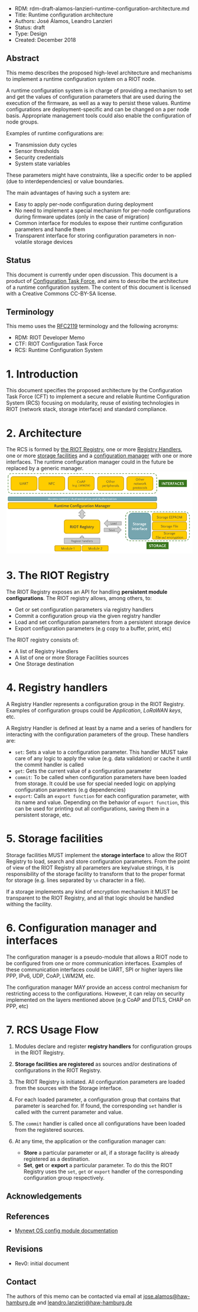 - RDM: rdm-draft-alamos-lanzieri-runtime-configuration-architecture.md
- Title: Runtime configuration architecture
- Authors: José Álamos, Leandro Lanzieri
- Status: draft
- Type: Design
- Created: December 2018

## Abstract
This memo describes the proposed high-level architecture and
mechanisms to implement a runtime configuration system on a RIOT node.

A runtime configuration system is in charge of providing a mechanism to set and
get the values of configuration parameters that are used during the execution of the firmware,
as well as a way to persist these values. Runtime configurations are deployment-specific and
can be changed on a per node basis. Appropriate management tools could also enable the
configuration of node groups.

Examples of runtime configurations are:
- Transmission duty cycles
- Sensor thresholds
- Security credentials
- System state variables

These parameters might have constraints, like a specific order to be applied
(due to interdependencies) or value boundaries.

The main advantages of having such a system are:
- Easy to apply per-node configuration during deployment
- No need to implement a special mechanism for per-node configurations during
  firmware updates (only in the case of migration)
- Common interface for modules to expose their runtime configuration parameters and handle
  them
- Transparent interface for storing configuration parameters in non-volatile
  storage devices

## Status
This document is currently under open discussion. This document is a product of
[Configuration Task
Force](https://github.com/RIOT-OS/RIOT/wiki/Configuration-Task-Force-(CTF)), and
aims to describe the architecture of a runtime configuration system. The content
of this document is licensed with a Creative Commons CC-BY-SA license.

## Terminology
This memo uses the [RFC2119](https://www.ietf.org/rfc/rfc2119.txt) terminology
and the following acronyms:

- RDM: RIOT Developer Memo
- CTF: RIOT Configuration Task Force
- RCS: Runtime Configuration System

# 1. Introduction
This document specifies the proposed architecture by the
Configuration Task Force (CFT) to implement a secure and reliable Runtime
Configuration System (RCS) focusing on modularity, reuse of existing
technologies in RIOT (network stack, storage interface) and standard compliance.

# 2. Architecture
The RCS is formed by [the RIOT Registry](3-the-riot-registry), one or more [Registry Handlers](4-registry-handlers), one or more
[storage facilities](5-storage-facilities) and a [configuration manager](6-configuration-manager) with one or more interfaces. The
runtime configuration manager could in the future be replaced by a generic
manager.  ![](./files/rdm-draft-alamos-lanzieri-runtime-configuration-architecture/architecture.png "Runtime Configuration Architecture")

# 3. The RIOT Registry
The RIOT Registry exposes an API for handling 
**persistent module configurations**. The RIOT registry
allows, among others, to:
- Get or set configuration parameters via registry handlers
- Commit a configuration group via the given registry handler
- Load and set configuration parameters from a persistent storage device
- Export configuration parameters (e.g copy to a buffer, print, etc)

The RIOT registry consists of:
- A list of Registry Handlers
- A list of one or more Storage Facilities sources
- One Storage destination

# 4. Registry handlers
A Registry Handler represents a configuration group in the RIOT Registry.
Examples of configuration groups could be _Application_, _LoRaWAN keys_, etc.

A Registry Handler is defined at least by a name and a series of handlers for interacting with the configuration parameters of the group. These handlers are:
- `set`: Sets a value to a configuration parameter. This handler MUST take care
of any logic to apply the value (e.g. data validation) or cache it until the commit handler is called
- `get`: Gets the current value of a configuration parameter
- `commit`: To be called when configuration parameters have been loaded from storage. It could be use for special needed logic on applying configuration parameters (e.g dependencies)
- `export`: Calls an `export function` for each configuration parameter, with
its name and value. Depending on the behavior of `export function`, this can be used for printing out all configurations, saving them in a persistent storage,
etc.

# 5. Storage facilities
Storage facilities MUST implement the **storage
interface** to allow the RIOT Registry to load, search and store configuration
parameters. From the point of view of the RIOT Registry all parameters are
key/value strings, it is responsibility of the storage facility to transform
that to the proper format for storage (e.g. lines separated by `\n` character in
a file).

If a storage implements any kind of encryption mechanism it MUST be
transparent to the RIOT Registry, and all that logic should be handled withing
the facility.

# 6. Configuration manager and interfaces
The configuration manager is a pseudo-module that allows a RIOT node to be
configured from one or more communication interfaces. Examples of these
communication interfaces could be UART, SPI or higher layers like PPP, IPv6,
UDP, CoAP, LWM2M, etc.

The configuration manager MAY provide an access control mechanism for
restricting access to the configurations. However, it can relay on security
implemented on the layers mentioned above (e.g CoAP and DTLS, CHAP on PPP, etc)

# 7. RCS Usage Flow
1. Modules declare and register **registry handlers** for configuration groups
in the RIOT Registry.

2. **Storage facilities are registered** as sources and/or destinations of configurations in the RIOT Registry.

3. The RIOT Registry is initiated. All configuration parameters are loaded from the sources with the Storage interface.

4. For each loaded parameter, a configuration group that contains that parameter is searched for. If found, the corresponding `set` handler is called with the current parameter and value.

5. The `commit` handler is called once all configurations have been loaded from the registered sources.

6. At any time, the application or the configuration manager can:
   - **Store** a particular parameter or all, if a storage facility is already registered as a destination. 
   - **Set**, **get** or **export** a particular parameter. To do this the RIOT Registry uses the `set`,  `get` or `export` handler of the corresponding configuration group respectively.

## Acknowledgements

## References
- [Mynewt OS config module
  documentation](https://mynewt.apache.org/latest/os/modules/config/config.html)

## Revisions
- Rev0: initial document

## Contact
The authors of this memo can be contacted via email at
jose.alamos@haw-hamburg.de and leandro.lanzieri@haw-hamburg.de
